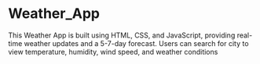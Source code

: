 # Weather_App
This Weather App is built using HTML, CSS, and JavaScript, providing real-time weather updates and a 5-7-day forecast. Users can search for city to view temperature, humidity, wind speed, and weather conditions
